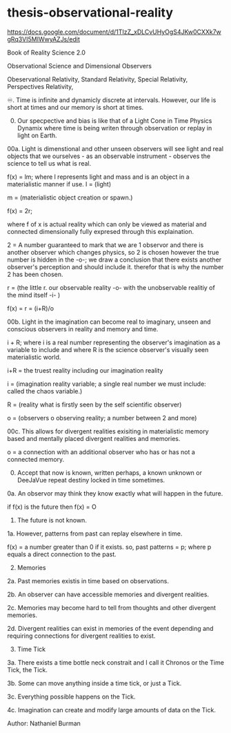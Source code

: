# thesis-observational-reality

https://docs.google.com/document/d/1TIzZ_xDLCvUHyOgS4JKw0CXXk7wgRq3VI5MIWwyAZJs/edit

Book of Reality
Science 2.0



Observational Science and 
Dimensional Observers

Obeservational Relativity,
Standard Relativity,
Special Relativity,
Perspectives Relativity,

♾️. Time is infinite and
dynamicly discrete at intervals.
However, our life is short at times
and our memory is short at times.

00. Our specpective and bias
is like that of
a Light Cone in Time
Physics Dynamix where
time is being writen
through observation
or replay in light on Earth.

00a. Light is dimenstional and
other unseen observers will
see light and real objects
that we ourselves - as an
observable instrument -
observes the science to tell
us what is real.

f(x) = lm;
where l represents light
and mass and is an object in a 
materialistic manner if use.
l = (light)

m = (materialistic object
creation or spawn.)

f(x) = 2r;

where f of x is actual reality which
can only be viewed as material and
connected dimensionally fully expresed
through this explaination.

2 = A number guaranteed to
mark that we are 1 observor and
there is another observer which
changes physics, so 2 is chosen
however the true number is hidden
in the -o-; we draw a conclusion
that there exists another observer's 
perception and should include it.
therefor that is why the number 2
has been chosen.

r = (the little r.
our observable reality -o- with 
the unobservable realitiy of
the mind itself -i- )

f(x) = r = (i+R)/o

00b. Light in the imagination
can become real to imaginary,
unseen and conscious observers
in reality and memory and time.

i + R; where i is a real number
representing the observer's
imagination as a variable to include
and where R is the science observer's
visually seen materialistic world. 

i+R = the truest reality
including our imagination reality

i = (imagination reality variable;
a single real number we must include:
called the chaos variable.)

R = (reality what is firstly seen
by the self scientific observer)

o = (observers o observing reality; 
a number between 2 and more)

00c. This allows for divergent
realities exisiting in materialistic
memory based and mentally placed
divergent realities and memories.

o = a connection with an
additional observer who has
or has not a connected memory.

0. Accept that now is known,
written perhaps, a known
unknown or DeeJaVue repeat
destiny locked in time sometimes.

0a. An observor may think they
know exactly what will happen
in the future.

if f(x) is the future then
f(x) = O

1. The future is not known.

1a. However, patterns from past
can replay elsewhere in time.

f(x) = a number greater than 0
if it exists. so, 
past patterns = p; where p equals 
a direct connection to the past.

2. Memories

2a. Past memories existis in time
based on observations.

2b. An observer can have accessible
memories and divergent realities.

2c. Memories may become hard to tell
from thoughts and other divergent
memories.

2d. Divergent realities can exist in
memories of the event depending 
and requiring connections for
divergent realities to exist.

3. Time Tick

3a. There exists a time bottle neck
constrait and I call it Chronos
or the Time Tick, the Tick.

3b. Some can move anything inside
a time tick, or just a Tick.

3c. Everything possible happens
on the Tick.

4c. Imagination can create and
modify large amounts of data
on the Tick.


Author: Nathaniel Burman


